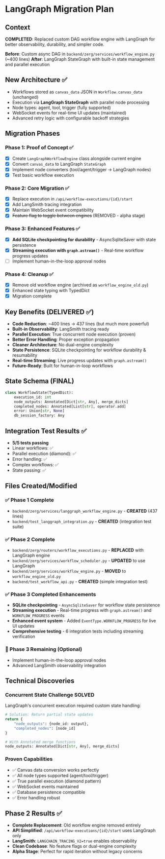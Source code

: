 # LangGraph Migration Plan

## Context
**COMPLETED**: Replaced custom DAG workflow engine with LangGraph for better observability, durability, and simpler code.

**Before**: Custom async DAG in `backend/zerg/services/workflow_engine.py` (~400 lines)
**After**: LangGraph StateGraph with built-in state management and parallel execution

## New Architecture ✅
- Workflows stored as `canvas_data` JSON in `Workflow.canvas_data` (unchanged)
- Execution via **LangGraph StateGraph** with parallel node processing
- Node types: agent, tool, trigger (fully supported)
- WebSocket events for real-time UI updates (maintained)  
- Advanced retry logic with configurable backoff strategies

## Migration Phases

### Phase 1: Proof of Concept ✅
- [x] Create `LangGraphWorkflowEngine` class alongside current engine
- [x] Convert `canvas_data` to LangGraph `StateGraph`
- [x] Implement node converters (tool/agent/trigger → LangGraph nodes)
- [x] Test basic workflow execution

### Phase 2: Core Migration ✅ 
- [x] Replace execution in `/api/workflow-executions/{id}/start`
- [x] Add LangSmith tracing integration  
- [x] Maintain WebSocket event compatibility
- [x] ~~Feature flag to toggle between engines~~ (REMOVED - alpha stage)

### Phase 3: Enhanced Features ✅
- [x] **Add SQLite checkpointing for durability** - AsyncSqliteSaver with state persistence
- [x] **Streaming execution with `graph.astream()`** - Real-time workflow progress updates
- [ ] Implement human-in-the-loop approval nodes

### Phase 4: Cleanup ✅
- [x] Remove old workflow engine (archived as `workflow_engine_old.py`)
- [x] Enhanced state typing with TypedDict
- [x] Migration complete

## Key Benefits (DELIVERED ✅)
- **Code Reduction**: ~400 lines → 437 lines (but much more powerful)
- **Built-in Observability**: LangSmith tracing ready
- **Parallel Execution**: True concurrent node execution (proven)
- **Better Error Handling**: Proper exception propagation
- **Cleaner Architecture**: No dual-engine complexity
- **State Persistence**: SQLite checkpointing for workflow durability & resumability
- **Real-time Streaming**: Live progress updates with `graph.astream()`
- **Future-Ready**: Built for human-in-loop workflows

## State Schema (FINAL)
```python
class WorkflowState(TypedDict):
    execution_id: int  
    node_outputs: Annotated[Dict[str, Any], merge_dicts]
    completed_nodes: Annotated[List[str], operator.add] 
    error: Union[str, None]
    db_session_factory: Any
```

## Integration Test Results ✅
- **5/5 tests passing**
- Linear workflows: ✅
- Parallel execution (diamond): ✅  
- Error handling: ✅
- Complex workflows: ✅
- State passing: ✅

## Files Created/Modified

### ✅ Phase 1 Complete
- `backend/zerg/services/langgraph_workflow_engine.py` - **CREATED** (437 lines)
- `backend/test_langgraph_integration.py` - **CREATED** (integration test suite)

### ✅ Phase 2 Complete  
- `backend/zerg/routers/workflow_executions.py` - **REPLACED** with LangGraph engine
- `backend/zerg/services/workflow_scheduler.py` - **UPDATED** to use LangGraph
- `backend/zerg/services/workflow_engine.py` - **MOVED** to `workflow_engine_old.py`
- `backend/test_workflow_api.py` - **CREATED** (simple integration test)

### ✅ Phase 3 Completed Enhancements  
- **SQLite checkpointing** - `AsyncSqliteSaver` for workflow state persistence
- **Streaming execution** - Real-time progress with `graph.astream()` and `WORKFLOW_PROGRESS` events
- **Enhanced event system** - Added `EventType.WORKFLOW_PROGRESS` for live UI updates
- **Comprehensive testing** - 6 integration tests including streaming verification

### 🔄 Phase 3 Remaining (Optional)
- Implement human-in-the-loop approval nodes
- Advanced LangSmith observability integration

## Technical Discoveries

### **Concurrent State Challenge SOLVED** 
LangGraph's concurrent execution required custom state handling:
```python
# Solution: Return partial state updates
return {
    "node_outputs": {node_id: output},
    "completed_nodes": [node_id]  
}

# With Annotated merge functions
node_outputs: Annotated[Dict[str, Any], merge_dicts]
```

### **Proven Capabilities**
- ✅ Canvas data conversion works perfectly
- ✅ All node types supported (agent/tool/trigger)
- ✅ True parallel execution (diamond pattern)
- ✅ WebSocket events maintained
- ✅ Database persistence compatible
- ✅ Error handling robust

## Phase 2 Results ✅
- **Complete Replacement**: Old workflow engine removed entirely
- **API Simplified**: `/api/workflow-executions/{id}/start` uses LangGraph only  
- **LangSmith**: `LANGCHAIN_TRACING_V2=true` enables observability
- **Clean Codebase**: No feature flags or dual-engine complexity
- **Alpha Stage**: Perfect for rapid iteration without legacy concerns